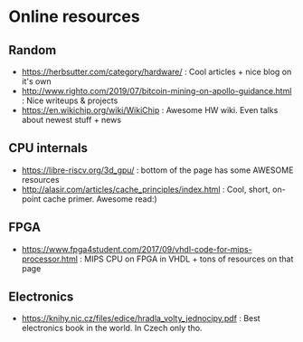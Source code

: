 Online resources
================

Random
------

- https://herbsutter.com/category/hardware/ : Cool articles + nice blog on it's own
- http://www.righto.com/2019/07/bitcoin-mining-on-apollo-guidance.html : Nice writeups & projects
- https://en.wikichip.org/wiki/WikiChip : Awesome HW wiki. Even talks about newest stuff + news

CPU internals
-------------

- https://libre-riscv.org/3d_gpu/ : bottom of the page has some AWESOME resources
- http://alasir.com/articles/cache_principles/index.html : Cool, short, on-point cache primer. Awesome read:)

FPGA
----

- https://www.fpga4student.com/2017/09/vhdl-code-for-mips-processor.html : MIPS CPU on FPGA in VHDL + tons of resources on that page

Electronics
-----------

- https://knihy.nic.cz/files/edice/hradla_volty_jednocipy.pdf : Best electronics book in the world. In Czech only tho.
